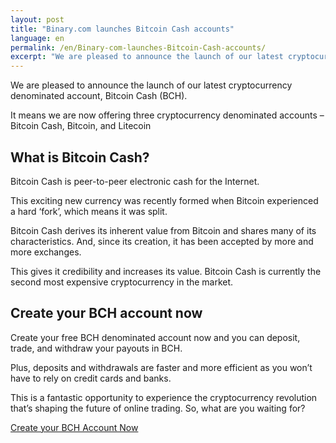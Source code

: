 ```yaml
---
layout: post
title: "Binary.com launches Bitcoin Cash accounts"
language: en
permalink: /en/Binary-com-launches-Bitcoin-Cash-accounts/
excerpt: "We are pleased to announce the launch of our latest cryptocurrency denominated account, Bitcoin Cash (BCH). Create your free BCH denominated account now and you can deposit, trade, and withdraw your payouts in BCH..."
---
```

We are pleased to announce the launch of our latest cryptocurrency denominated account, Bitcoin Cash (BCH).

It means we are now offering three cryptocurrency denominated accounts – Bitcoin Cash, Bitcoin, and Litecoin

## What is Bitcoin Cash?

Bitcoin Cash is peer-to-peer electronic cash for the Internet. 

This exciting new currency was recently formed when Bitcoin experienced a hard ‘fork’, which means it was split.

Bitcoin Cash derives its inherent value from Bitcoin and shares many of its characteristics. And, since its creation, it has been accepted by more and more exchanges. 

This gives it credibility and increases its value. Bitcoin Cash is currently the second most expensive cryptocurrency in the market.

## Create your BCH account now

Create your free BCH denominated account now and you can deposit, trade, and withdraw your payouts in BCH.

Plus, deposits and withdrawals are faster and more efficient as you won’t have to rely on credit cards and banks.

This is a fantastic opportunity to experience the cryptocurrency revolution that’s shaping the future of online trading. So, what are you waiting for?
		
<div class="cta">	
	<p class="sc--center"><a href="https://www.binary.com/en/user/accounts.html?utm_source=social&utm_medium=blog&utm_campaign=native_ltc" class="button"><span>Create your BCH Account Now</span></a></p>
</div>

